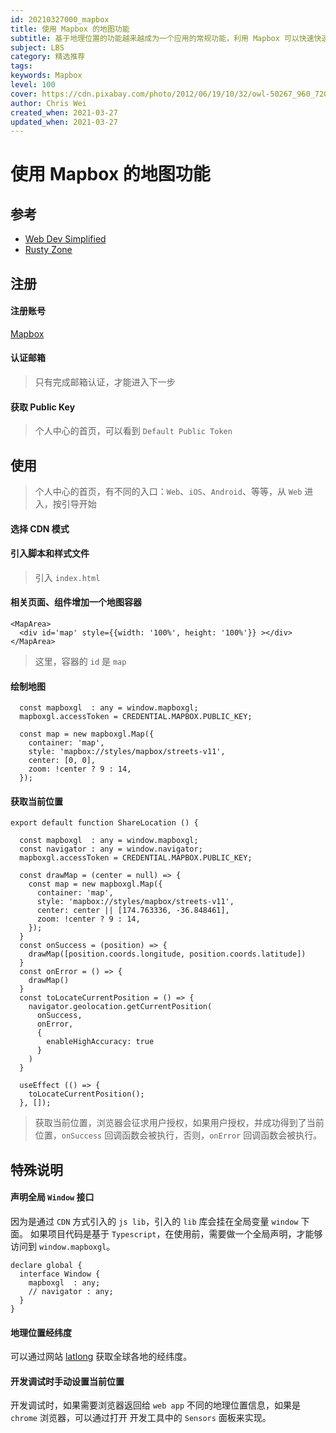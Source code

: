 ```yaml
---
id: 20210327000_mapbox
title: 使用 Mapbox 的地图功能
subtitle: 基于地理位置的功能越来越成为一个应用的常规功能，利用 Mapbox 可以快速快速引入地图、定位、等一系列地理位置相关的功能
subject: LBS
category: 精选推荐
tags: 
keywords: Mapbox
level: 100
cover: https://cdn.pixabay.com/photo/2012/06/19/10/32/owl-50267_960_720.jpg
author: Chris Wei
created_when: 2021-03-27
updated_when: 2021-03-27
---
```


# 使用 Mapbox 的地图功能

## 参考

- [Web Dev Simplified](watch?v=OySigNMXOZU)
- [Rusty Zone](watch?v=pL7_hCbwTHo)

## 注册

#### 注册账号

[Mapbox](https://www.mapbox.com/)

#### 认证邮箱

> 只有完成邮箱认证，才能进入下一步

#### 获取 Public Key

> 个人中心的首页，可以看到 `Default Public Token`

## 使用

> 个人中心的首页，有不同的入口：`Web`、`iOS`、`Android`、等等，从 `Web` 进入，按引导开始

#### 选择 CDN 模式

#### 引入脚本和样式文件

> 引入 `index.html`

#### 相关页面、组件增加一个地图容器

```
<MapArea>
  <div id='map' style={{width: '100%', height: '100%'}} ></div>
</MapArea>
```

> 这里，容器的 `id` 是 `map`

#### 绘制地图

```
  const mapboxgl  : any = window.mapboxgl;
  mapboxgl.accessToken = CREDENTIAL.MAPBOX.PUBLIC_KEY;

  const map = new mapboxgl.Map({
    container: 'map',
    style: 'mapbox://styles/mapbox/streets-v11',
    center: [0, 0],
    zoom: !center ? 9 : 14,
  });
```

#### 获取当前位置

```
export default function ShareLocation () {

  const mapboxgl  : any = window.mapboxgl;
  const navigator : any = window.navigator;
  mapboxgl.accessToken = CREDENTIAL.MAPBOX.PUBLIC_KEY;

  const drawMap = (center = null) => {
    const map = new mapboxgl.Map({
      container: 'map',
      style: 'mapbox://styles/mapbox/streets-v11',
      center: center || [174.763336, -36.848461],
      zoom: !center ? 9 : 14,
    });
  }
  const onSuccess = (position) => {
    drawMap([position.coords.longitude, position.coords.latitude])
  }
  const onError = () => {
    drawMap()
  }
  const toLocateCurrentPosition = () => {
    navigator.geolocation.getCurrentPosition(
      onSuccess,
      onError,
      {
        enableHighAccuracy: true
      }
    )
  }

  useEffect (() => {
    toLocateCurrentPosition();
  }, []);

```

> 获取当前位置，浏览器会征求用户授权，如果用户授权，并成功得到了当前位置，`onSuccess` 回调函数会被执行，否则，`onError` 回调函数会被执行。

## 特殊说明

#### 声明全局 `Window` 接口

因为是通过 `CDN` 方式引入的 `js lib`，引入的 `lib` 库会挂在全局变量 `window` 下面。
如果项目代码是基于 `Typescript`，在使用前，需要做一个全局声明，才能够访问到 `window.mapboxgl`。

```
declare global {
  interface Window {
    mapboxgl  : any;
    // navigator : any;
  }
}
```

#### 地理位置经纬度

可以通过网站 [latlong](https://www.latlong.net/) 获取全球各地的经纬度。

#### 开发调试时手动设置当前位置

开发调试时，如果需要浏览器返回给 `web app` 不同的地理位置信息，如果是 `chrome` 浏览器，可以通过打开 开发工具中的 `Sensors` 面板来实现。
